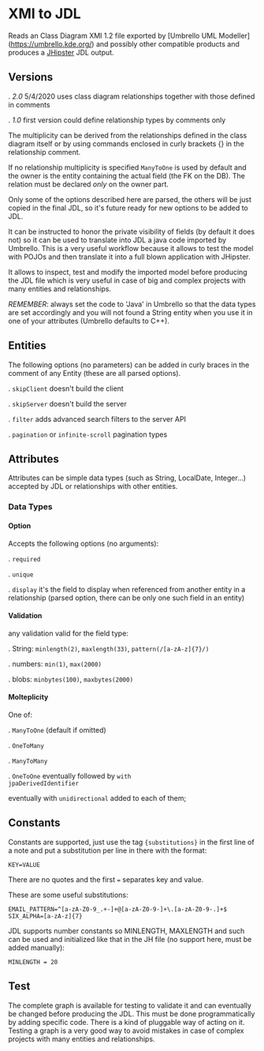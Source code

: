 
# XMI to JDL
Reads an Class Diagram XMI 1.2 file exported by [Umbrello UML Modeller]
(https://umbrello.kde.org/) and possibly other compatible products and produces
a [JHipster](https://www.jhipster.tech/jdl/) JDL output.


## Versions

 . *2.0* 5/4/2020 uses class diagram relationships together with those defined 
in comments

 . *1.0* first version could define relationship types by comments only

The multiplicity can be derived from the relationships defined in the class 
diagram itself or by using commands enclosed in curly brackets {} 
in the relationship comment.

If no relationship multiplicity is specified `ManyToOne` is used by default 
and the owner is the entity containing the actual field (the FK on the DB). 
The relation must be declared _only_ on the owner part. 

Only some of the options described here are parsed, the others will be
just copied in the final JDL, so it's future ready for new options 
to be added to JDL.

It can be instructed to honor the private visibility of fields
(by default it does not) so it can be used to translate into JDL a java code 
imported by Umbrello. 
This is a very useful workflow because it allows to test the model with POJOs 
and then translate it into a full blown application with JHipster.

It allows to inspect, test and modify the imported model before producing the
JDL file which is very useful in case of big and complex projects with many
entities and relationships.

*REMEMBER*: always set the code to 'Java' in Umbrello so that the data types are
set accordingly and you will not found a String entity when you use it
in one of your attributes (Umbrello defaults to C++).

## Entities

The following options (no parameters) can be added in curly braces in the
comment of any Entity (these are all parsed options).

 . `skipClient` doesn't build the client

 . `skipServer` doesn't build the server

 . `filter` adds advanced search filters to the server API

 . `pagination` or `infinite-scroll` pagination types


## Attributes
Attributes can be simple data types (such as String, LocalDate, Integer...)
accepted by JDL or relationships with other entities.

### Data Types

#### Option
Accepts the following options (no arguments):

 . `required`

 . `unique`

 . `display` it's the field to display when referenced
from another entity in a relationship 
(parsed option, there can be only one such field in an entity)

#### Validation
any validation valid for the field type:

 . String:  `minlength(2)`, `maxlength(33)`, `pattern(/[a-zA-z]{7}/)`

 . numbers: `min(1)`, `max(2000)`

 . blobs:  `minbytes(100)`, `maxbytes(2000)`


#### Molteplicity
One of:

 . `ManyToOne` (default if omitted)

 . `OneToMany`

 . `ManyToMany`

 . `OneToOne` eventually followed by <code>with jpaDerivedIdentifier</code>

eventually with `unidirectional` added to each of them;

## Constants

Constants are supported, just use the tag `{substitutions}` in the first
line of a note and put a substitution per line in there with the format:
```
KEY=VALUE
```
There are no quotes and the first `=` separates key and value.

These are some useful substitutions:
```
EMAIL_PATTERN=^[a-zA-Z0-9_.+-]+@[a-zA-Z0-9-]+\.[a-zA-Z0-9-.]+$
SIX_ALPHA=[a-zA-z]{7}
```

JDL supports number constants so MINLENGTH, MAXLENGTH and such can be 
used and initialized like that in the JH file (no support here, must be
added manually):
```
MINLENGTH = 20
```

## Test

The complete graph is available for testing to validate
it and can eventually be changed before producing the JDL.
This must be done programmatically by adding specific code. There is
a kind of pluggable way of acting on it. Testing a graph is 
a very good way to avoid mistakes in case of complex projects with many
entities and relationships.
